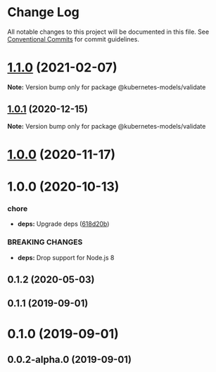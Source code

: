 # Change Log

All notable changes to this project will be documented in this file.
See [Conventional Commits](https://conventionalcommits.org) for commit guidelines.

# [1.1.0](https://github.com/tommy351/kubernetes-models-ts/compare/@kubernetes-models/validate@1.0.1...@kubernetes-models/validate@1.1.0) (2021-02-07)

**Note:** Version bump only for package @kubernetes-models/validate





## [1.0.1](https://github.com/tommy351/kubernetes-models-ts/compare/@kubernetes-models/validate@1.0.0...@kubernetes-models/validate@1.0.1) (2020-12-15)

**Note:** Version bump only for package @kubernetes-models/validate





# [1.0.0](https://github.com/tommy351/kubernetes-models-ts/compare/@kubernetes-models/validate@1.0.0...@kubernetes-models/validate@1.0.0) (2020-11-17)



# 1.0.0 (2020-10-13)


### chore

* **deps:** Upgrade deps ([618d20b](https://github.com/tommy351/kubernetes-models-ts/commit/618d20b202ed91ee43814aa69e08a84f21d8ae1b))


### BREAKING CHANGES

* **deps:** Drop support for Node.js 8



## 0.1.2 (2020-05-03)



## 0.1.1 (2019-09-01)



# 0.1.0 (2019-09-01)



## 0.0.2-alpha.0 (2019-09-01)
